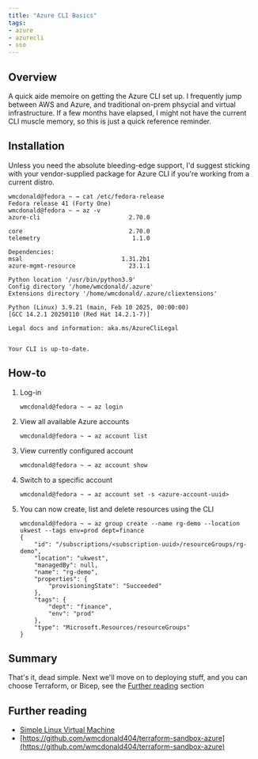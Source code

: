 ```yaml
---
title: "Azure CLI Basics"
tags:
- azure
- azurecli
- sso
---
```


## Overview
A quick aide memoire on getting the Azure CLI set up. I frequently jump between AWS and Azure, and traditional on-prem phsycial and virtual infrastructure. If a few months have elapsed, I might not have the current CLI muscle memory, so this is just a quick reference reminder.

## Installation
Unless you need the absolute bleeding-edge support, I'd suggest sticking with your vendor-supplied package for Azure CLI if you're working from a current distro.

```
wmcdonald@fedora ~ → cat /etc/fedora-release 
Fedora release 41 (Forty One)
wmcdonald@fedora ~ → az -v
azure-cli                         2.70.0

core                              2.70.0
telemetry                          1.1.0

Dependencies:
msal                            1.31.2b1
azure-mgmt-resource               23.1.1

Python location '/usr/bin/python3.9'
Config directory '/home/wmcdonald/.azure'
Extensions directory '/home/wmcdonald/.azure/cliextensions'

Python (Linux) 3.9.21 (main, Feb 10 2025, 00:00:00) 
[GCC 14.2.1 20250110 (Red Hat 14.2.1-7)]

Legal docs and information: aka.ms/AzureCliLegal


Your CLI is up-to-date.
```

## How-to 

1. Log-in

    ```
    wmcdonald@fedora ~ → az login
    ```

2. View all available Azure accounts
    
    ```
    wmcdonald@fedora ~ → az account list
    ```

3. View currently configured account

    ```
    wmcdonald@fedora ~ → az account show
    ```

4. Switch to a specific account

    ```
    wmcdonald@fedora ~ → az account set -s <azure-account-uuid>
    ```

5. You can now create, list and delete resources using the CLI

    ```
    wmcdonald@fedora ~ → az group create --name rg-demo --location ukwest --tags env=prod dept=finance
    {
        "id": "/subscriptions/<subscription-uuid>/resourceGroups/rg-demo",
        "location": "ukwest",
        "managedBy": null,
        "name": "rg-demo",
        "properties": {
            "provisioningState": "Succeeded"
        },
        "tags": {
            "dept": "finance",
            "env": "prod"
        },
        "type": "Microsoft.Resources/resourceGroups"
    }
    ```

## Summary
That's it, dead simple. Next we'll move on to deploying stuff, and you can choose Terraform, or Bicep, see the [Further reading](#further-reading) section

## Further reading
- [Simple Linux Virtual Machine](https://github.com/Azure/azure-quickstart-templates/blob/master/quickstarts/microsoft.compute/vm-simple-linux/GettingStarted-linux.md)
- [https://github.com/wmcdonald404/terraform-sandbox-azure](https://github.com/wmcdonald404/terraform-sandbox-azure)
